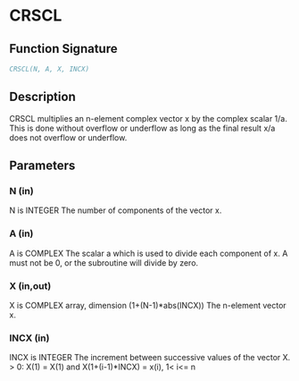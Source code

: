 # CRSCL

## Function Signature

```fortran
CRSCL(N, A, X, INCX)
```

## Description


 CRSCL multiplies an n-element complex vector x by the complex scalar
 1/a.  This is done without overflow or underflow as long as
 the final result x/a does not overflow or underflow.

## Parameters

### N (in)

N is INTEGER The number of components of the vector x.

### A (in)

A is COMPLEX The scalar a which is used to divide each component of x. A must not be 0, or the subroutine will divide by zero.

### X (in,out)

X is COMPLEX array, dimension (1+(N-1)*abs(INCX)) The n-element vector x.

### INCX (in)

INCX is INTEGER The increment between successive values of the vector X. > 0: X(1) = X(1) and X(1+(i-1)*INCX) = x(i), 1< i<= n

